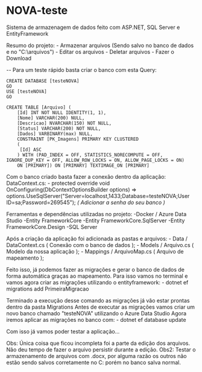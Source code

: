 # NOVA-teste
Sistema de armazenagem de dados feito com ASP.NET, SQL Server e EntityFramework

Resumo do projeto:
	- Armazenar arquivos (Sendo salvo no banco de dados e no "C:\arquivos")
	- Editar os arquivos 
	- Deletar arquivos
	- Fazer o Download 

-- Para um teste rápido basta criar o banco com esta Query:

	CREATE DATABASE [testeNOVA]
	GO
	USE [testeNOVA]
	GO

	CREATE TABLE [Arquivo] (
        [Id] INT NOT NULL IDENTITY(1, 1),
    	[Nome] VARCHAR(200) NULL,
    	[Descricao] NVARCHAR(150) NOT NULL,
    	[Status] VARCHAR(200) NOT NULL,
    	[Dados] VARBINARY(max) NULL,
     	CONSTRAINT [PK_Imagens] PRIMARY KEY CLUSTERED
     	(
         [Id] ASC
     	) WITH (PAD_INDEX = OFF, STATISTICS_NORECOMPUTE = OFF, IGNORE_DUP_KEY = OFF, ALLOW_ROW_LOCKS = ON, ALLOW_PAGE_LOCKS = ON) 
     	ON [PRIMARY]) ON [PRIMARY] TEXTIMAGE_ON [PRIMARY]

Com o banco criado basta fazer a conexão dentro da aplicação:
	DataContext.cs:
	- protected override void OnConfiguring(DbContextOptionsBuilder options)
           => options.UseSqlServer("Server=localhost,1433;Database=testeNOVA;User ID=sa;Password=269545");  *( Adicionar a senha do seu banco )*

Ferramentas e dependências utilizadas no projeto:
	-Docker / Azure Data Studio
	-Entity FrameworkCore
	-Entity FrameworkCore.SqlServer
	-Entity FrameworkCore.Design
	-SQL Server

Após a criação da aplicação foi adicionada as pastas e arquivos:
	- Data / DataContext.cs ( Conexão com o banco de dados );
	- Models / Arquivo.cs ( Modelo da nossa aplicação );
	- Mappings / ArquivoMap.cs ( Arquivo de mapeamento );

Feito isso, já podemos fazer as migrações e gerar o banco de dados de forma automática graças ao mapeamento.
Para isso vamos no terminal e vamos agora criar as migrações utilizando o entityframework:
	- dotnet ef migrations add PrimeiraMigracao

Terminado a execução desse comando as migrações já vão estar prontas dentro da pasta Migrations
Antes de executar as migrações vamos criar um novo banco chamado "testeNOVA" utilizando o Azure Data Studio
Agora iremos aplicar as migrações no banco com:
	- dotnet ef database update

Com isso já vamos poder testar a aplicação...	



Obs: Única coisa que ficou incompleta foi a parte da edição dos arquivos. Não deu tempo de fazer o arquivo persistir durante a edição.
Obs2: Testar o armazenamento de arquivos com .docx, por alguma razão os outros não estão sendo salvos corretamente no C: porém no banco salva normal.


